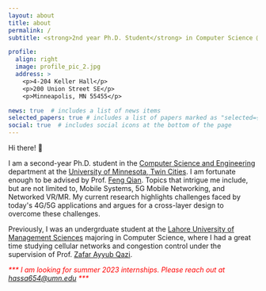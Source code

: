 ```yaml
---
layout: about
title: about
permalink: /
subtitle: <strong>2nd year Ph.D. Student</strong> in Computer Science @ <a href='https://twin-cities.umn.edu/'>UMN</a>

profile:
  align: right
  image: profile_pic_2.jpg
  address: >
    <p>4-204 Keller Hall</p>
    <p>200 Union Street SE</p>
    <p>Minneapolis, MN 55455</p>

news: true  # includes a list of news items
selected_papers: true # includes a list of papers marked as "selected={true}"
social: true  # includes social icons at the bottom of the page
---
```


Hi there! 👋

I am a second-year Ph.D. student in the [Computer Science and Engineering](https://cse.umn.edu/cs) department at the [University of Minnesota, Twin Cities](https://twin-cities.umn.edu/). I am fortunate enough to be advised by Prof. [Feng Qian](https://www-users.cse.umn.edu/~fengqian/index.html). Topics that intrigue me include, but are not limited to, Mobile Systems, 5G Mobile Networking, and Networked VR/MR. My current research highlights challenges faced by today's 4G/5G applications and argues for a cross-layer design to overcome these challenges. 
<!-- I have a strong background in system/network engineering and I am skilled in C++, C, Java, and Python programming. -->

<!-- In my spare time, I enjoy watching sports (mostly soccer, cricket, F1, and chess) and working out. -->

Previously, I was an undergrduate student at the [Lahore University of Management Sciences](https://lums.edu.pk/) majoring in Computer Science, where I had a great time studying cellular networks and congestion control under the supervision of Prof. [Zafar Ayyub Qazi](https://web.lums.edu.pk/~zafar/). 


<span style="color:red;font-style:italic;"> \*** I am looking for summer 2023 internships. Please reach out at hassa654@umn.edu \*** </span>
